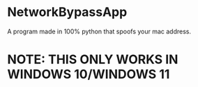 # NetworkBypassApp

A program made in 100% python that spoofs your mac address.

# NOTE: THIS ONLY WORKS IN WINDOWS 10/WINDOWS 11
